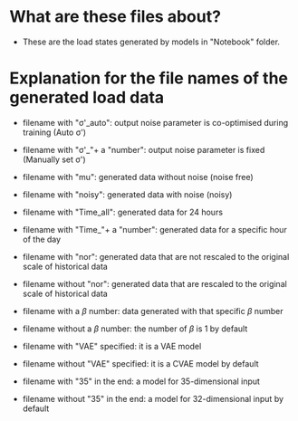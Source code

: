 # What are these files about?
- These are the load states generated by models in "Notebook" folder.
# Explanation for the file names of the generated load data
- filename with "σ'_auto": output noise parameter is co-optimised during training (Auto σ')
- filename with "σ'_"+ a "number": output noise parameter is  fixed (Manually set σ')

- filename with "mu": generated data without noise (noise free)
- filename with "noisy": generated data with noise (noisy)

- filename with "Time_all": generated data for 24 hours
- filename with "Time_"+ a "number": generated data for a specific hour of the day

- filename with "nor": generated data that are not rescaled to the original scale of historical data
- filename without "nor": generated data that are rescaled to the original scale of historical data

- filename with a <i>β</i> number: data generated with that specific <i>β</i> number
- filename without a <i>β</i> number: the number of <i>β</i> is 1 by default

- filename with "VAE" specified: it is a VAE model
- filename without "VAE" specified: it is a CVAE model by default

- filename with "35" in the end: a model for 35-dimensional input
- filename without "35" in the end: a model for 32-dimensional input by default
